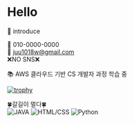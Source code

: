 # Hello

🙌 introduce

📱 010-0000-0000 <br>
📧 juu1018w@gmail.com <br>
❌NO SNS❌

:books: AWS 클라우드 기반 CS 개발자 과정 학습 중

[![trophy](https://github-profile-trophy.vercel.app/?username=Yeonju1018)](https://github.com/ryo-ma/github-profile-trophy)


🍀갈길이 멀다🍀 <br>
![JAVA](https://img.shields.io/badge/java-brightgreen)
![HTML/CSS](https://img.shields.io/badge/HTML-CSS-orange)
![Python](https://img.shields.io/badge/-Python-blue)




<!--
**Yeonju1018/Yeonju1018** is a ✨ _special_ ✨ repository because its `README.md` (this file) appears on your GitHub profile.

Here are some ideas to get you started:

- 🔭 I’m currently working on ...
- 🌱 I’m currently learning ...
- 👯 I’m looking to collaborate on ...
- 🤔 I’m looking for help with ...
- 💬 Ask me about ...
- 📫 How to reach me: ...
- 😄 Pronouns: ...
- ⚡ Fun fact: ...
-->
